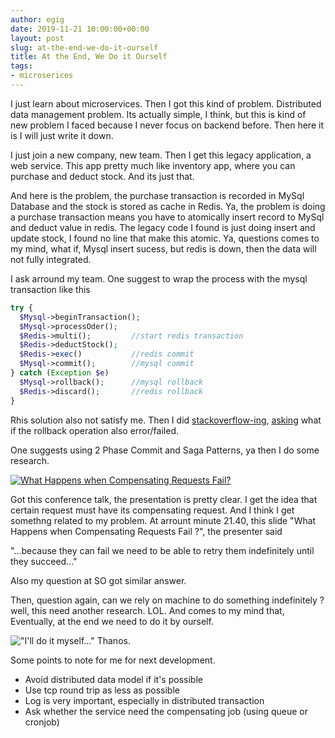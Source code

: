 ```yaml
---
author: egig
date: 2019-11-21 10:00:00+00:00
layout: post
slug: at-the-end-we-do-it-ourself
title: At the End, We Do it Ourself 
tags:
- microserices
---
```


I just learn about microservices. Then I got this kind of problem. Distributed data management problem. Its actually simple, I think, but this is kind of new problem I faced because I never focus on backend before. Then here it is I will just write it down.

I just join a new company, new team. Then I get this legacy application, a web service. This app pretty much like inventory app, where you can purchase and deduct stock. And its just that.

And here is the problem, the purchase transaction is recorded in MySql Database and the stock is stored as cache in Redis. Ya, the problem is doing a purchase transaction means you have to atomically insert record to MySql and deduct value in redis. The legacy code I found is just doing insert and update stock, I found no line that make this atomic. Ya, questions comes to my mind, what if, Mysql insert sucess, but redis is down, then the data will not fully integrated.

I ask arround my team. One suggest to wrap the process with the mysql transaction like this

```php
try {
  $Mysql->beginTransaction();
  $Mysql->processOder();
  $Redis->multi();         //start redis transaction
  $Redis->deductStock();
  $Redis->exec()           //redis commit
  $Mysql->commit();        //mysql commit
} catch (Exception $e)
  $Mysql->rollback();      //mysql rollback
  $Redis->discard();       //redis rollback
}
```
Rhis solution also not satisfy me. Then I did [stackoverflow-ing](https://stackoverflow.com/questions/16441645/transactions-when-writing-to-two-or-more-different-data-storages), [asking](https://stackoverflow.com/questions/58918287/maintain-data-integrity-between-mysql-and-redis) what if the rollback operation also error/failed.

One suggests using 2 Phase Commit and Saga Patterns, ya then I do some research.

[![What Happens when Compensating Requests Fail?](https://firebasestorage.googleapis.com/v0/b/primarily-49b38.appspot.com/o/Screen%20Shot%202019-11-22%20at%2013.15.38.png?alt=media&token=59b9b770-a09c-40d2-af1e-aabece2387ef)](<https://www.youtube.com/watch?v=xDuwrtwYHu8>)

Got this conference talk, the presentation is pretty clear. I get the idea that certain request must have its compensating request. And I think I get somethng related to my problem. At arrount minute 21.40, this slide "What Happens when Compensating Requests Fail ?", the presenter said

"...because they can fail we need to be able to retry them indefinitely until they succeed..."

Also my question at SO got similar answer.

Then, question again, can we rely on machine to do something indefinitely ? well, this need another research. LOL. And comes to my mind that, Eventually, at the end we need to do it by ourself.

!["I'll do it myself..." Thanos.](https://i.imgflip.com/308kyx.jpg)

Some points to note for me for next development.
+ Avoid distributed data model if it's possible
+ Use tcp round trip as less as possible
+ Log is very important, especially in distributed transaction
+ Ask whether the service need the compensating job (using queue or cronjob)